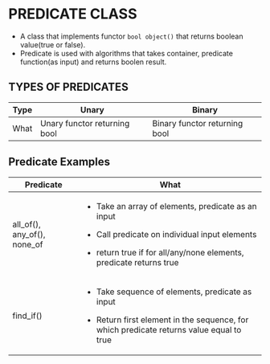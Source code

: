 
# PREDICATE CLASS
- A class that implements functor `bool object()` that returns boolean value(true or false).
- Predicate is used with algorithms that takes container, predicate function(as input) and returns boolen result.


## TYPES OF PREDICATES
| Type | Unary | Binary |
| --- | --- | --- |
| What | Unary functor returning bool | Binary functor returning bool |

## Predicate Examples
| Predicate | What|
| --- | --- |
| all_of(), any_of(), none_of | <ul><li>Take an array of elements, predicate as an input</li></ul> <ul><li>Call predicate on individual input elements</li></ul> <ul><li>return true if for all/any/none elements, predicate returns true</li></ul> |
| find_if() | <ul><li>Take sequence of elements, predicate as input</li></ul> <ul><li>Return first element in the sequence, for which predicate returns value equal to true</li></ul> |
